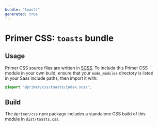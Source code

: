 ```yaml
---
bundle: "toasts"
generated: true
---
```


# Primer CSS: `toasts` bundle

## Usage

Primer CSS source files are written in [SCSS]. To include this Primer CSS module in your own build, ensure that your `node_modules` directory is listed in your Sass include paths, then import it with:

```scss
@import "@primer/css/toasts/index.scss";
```

## Build

The `@primer/css` npm package includes a standalone CSS build of this module in `dist/toasts.css`.

[scss]: https://sass-lang.com/documentation/syntax#scss
